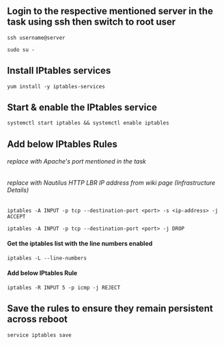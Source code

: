 ## Login to the respective mentioned server in the task using ssh then switch to root user

```
ssh username@server

sudo su -
```
## Install IPtables services  

```
yum install -y iptables-services
```

## Start & enable the IPtables service  

```
systemctl start iptables && systemctl enable iptables

```

## Add below IPtables Rules 

###### replace <port> with Apache's port mentioned in the task

###### replace <ip-address> with Nautilus HTTP LBR IP address from wiki page (Infrastructure Details)

```
iptables -A INPUT -p tcp --destination-port <port> -s <ip-address> -j ACCEPT

iptables -A INPUT -p tcp --destination-port <port> -j DROP

```
#### Get the iptables list with the line numbers enabled

```
iptables -L --line-numbers
```

#### Add below IPtables Rule

```
iptables -R INPUT 5 -p icmp -j REJECT
```

## Save the rules to ensure they remain persistent across reboot

```
service iptables save
```
